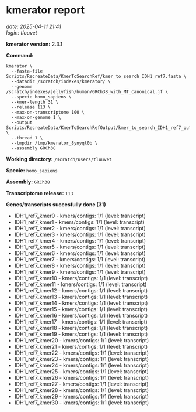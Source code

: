 # kmerator report
*date: 2025-04-11 21:41*  
*login: tlouvet*

**kmerator version:** 2.3.1

**Command:**

```
kmerator \
  --fasta-file Scripts/RecreateData/KmerToSearchRef/kmer_to_search_IDH1_ref7.fasta \
  --datadir /scratch/indexes/kmerator/ \
  --genome /scratch/indexes/jellyfish/human/GRCh38_with_MT_canonical.jf \
  --specie homo_sapiens \
  --kmer-length 31 \
  --release 113 \
  --max-on-transcriptome 100 \
  --max-on-genome 1 \
  --output Scripts/RecreateData/KmerToSearchRefOutput/kmer_to_search_IDH1_ref7_output \
  --thread 1 \
  --tmpdir /tmp/kmerator_8ynyqt0b \
  --assembly GRCh38
```

**Working directory:** `/scratch/users/tlouvet`

**Specie:** `homo_sapiens`

**Assembly:** `GRCh38`

**Transcriptome release:** `113`

**Genes/transcripts succesfully done (31)**

- IDH1_ref7_kmer0 - kmers/contigs: 1/1 (level: transcript)
- IDH1_ref7_kmer1 - kmers/contigs: 1/1 (level: transcript)
- IDH1_ref7_kmer2 - kmers/contigs: 1/1 (level: transcript)
- IDH1_ref7_kmer3 - kmers/contigs: 1/1 (level: transcript)
- IDH1_ref7_kmer4 - kmers/contigs: 1/1 (level: transcript)
- IDH1_ref7_kmer5 - kmers/contigs: 1/1 (level: transcript)
- IDH1_ref7_kmer6 - kmers/contigs: 1/1 (level: transcript)
- IDH1_ref7_kmer7 - kmers/contigs: 1/1 (level: transcript)
- IDH1_ref7_kmer8 - kmers/contigs: 1/1 (level: transcript)
- IDH1_ref7_kmer9 - kmers/contigs: 1/1 (level: transcript)
- IDH1_ref7_kmer10 - kmers/contigs: 1/1 (level: transcript)
- IDH1_ref7_kmer11 - kmers/contigs: 1/1 (level: transcript)
- IDH1_ref7_kmer12 - kmers/contigs: 1/1 (level: transcript)
- IDH1_ref7_kmer13 - kmers/contigs: 1/1 (level: transcript)
- IDH1_ref7_kmer14 - kmers/contigs: 1/1 (level: transcript)
- IDH1_ref7_kmer15 - kmers/contigs: 1/1 (level: transcript)
- IDH1_ref7_kmer16 - kmers/contigs: 1/1 (level: transcript)
- IDH1_ref7_kmer17 - kmers/contigs: 1/1 (level: transcript)
- IDH1_ref7_kmer18 - kmers/contigs: 1/1 (level: transcript)
- IDH1_ref7_kmer19 - kmers/contigs: 1/1 (level: transcript)
- IDH1_ref7_kmer20 - kmers/contigs: 1/1 (level: transcript)
- IDH1_ref7_kmer21 - kmers/contigs: 1/1 (level: transcript)
- IDH1_ref7_kmer22 - kmers/contigs: 1/1 (level: transcript)
- IDH1_ref7_kmer23 - kmers/contigs: 1/1 (level: transcript)
- IDH1_ref7_kmer24 - kmers/contigs: 1/1 (level: transcript)
- IDH1_ref7_kmer25 - kmers/contigs: 1/1 (level: transcript)
- IDH1_ref7_kmer26 - kmers/contigs: 1/1 (level: transcript)
- IDH1_ref7_kmer27 - kmers/contigs: 1/1 (level: transcript)
- IDH1_ref7_kmer28 - kmers/contigs: 1/1 (level: transcript)
- IDH1_ref7_kmer29 - kmers/contigs: 1/1 (level: transcript)
- IDH1_ref7_kmer30 - kmers/contigs: 1/1 (level: transcript)
